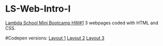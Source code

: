 # LS-Web-Intro-I
[Lambda School Mini Bootcamp HW#1](https://github.com/SunJieMing/LS-Web-Intro-I)
3 webpages coded with HTML and CSS.

#Codepen versions:
[Layout 1](http://codepen.io/MarcusE/full/MmBgxJ/)
[Layout 2](http://codepen.io/MarcusE/full/WjKeqQ/)
[Layout 3](http://codepen.io/MarcusE/full/BRPaPL/)

